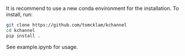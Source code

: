 It is recommend to use a new conda environment for the installation. To install, run:

```bash
git clone https://github.com/tomcklam/kchannel
cd kchannel
pip install .
```
See example.ipynb for usage. 
